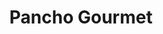 ---
title: "Pancho Gourmet"
url: /ciudad-autonoma-de-buenos-aires/pancho-gourmet/
shop: comodidad
---